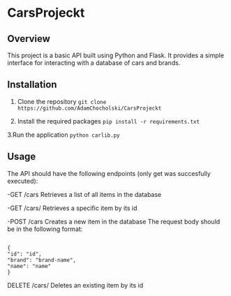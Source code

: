 # CarsProjeckt
## Overview
This project is a basic API built using Python and Flask. It provides a simple interface for interacting with a database of cars and brands.

## Installation
1. Clone the repository
    `git clone https://github.com/AdamChocholski/CarsProjeckt`

2. Install the required packages
    `pip install -r requirements.txt`

3.Run the application
        `python carlib.py`

## Usage
The API should have the following endpoints (only get was succesfully executed):

 -GET /cars Retrieves a list of all items in the database
 
 -GET /cars/ Retrieves a specific item by its id
 
 -POST /cars Creates a new item in the database The request body should be in the following format:
 
<code>
{
"id": "id",
"brand": "brand-name",
"name": "name"
}</code>

DELETE /cars/ Deletes an existing item by its id
